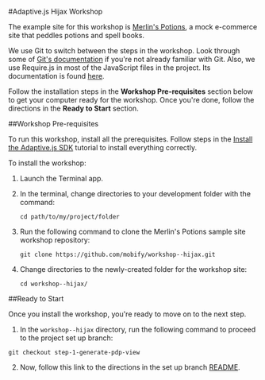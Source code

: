 #Adaptive.js Hijax Workshop

The example site for this workshop is [Merlin's Potions](http://www.merlinspotions.com), a mock e-commerce site that peddles potions and spell books.

We use Git to switch between the steps in the workshop. Look through some of [Git's documentation](http://git-scm.com/documentation) if you're not already familiar with Git. Also, we use Require.js in most of the JavaScript files in the project. Its documentation is found [here](http://requirejs.org/docs/start.html).

Follow the installation steps in the **Workshop Pre-requisites** section below to get your computer ready for the workshop. Once you're done, follow the directions in the **Ready to Start** section. 

##Workshop Pre-requisites

To run this workshop, install all the prerequisites. Follow steps in the [Install the Adaptive.js SDK](http://adaptivejs.mobify.com/v1.0/docs/install) tutorial to install everything correctly.

To install the workshop:

1. Launch the Terminal app.
2. In the terminal, change directories to your development folder with the command:


    ```
    cd path/to/my/project/folder
    ```

3. Run the following command to clone the Merlin's Potions sample site workshop repository:

    ```
    git clone https://github.com/mobify/workshop--hijax.git
    ```

4. Change directories to the newly-created folder for the workshop site:

    ```
    cd workshop--hijax/
    ```


##Ready to Start

Once you install the workshop, you're ready to move on to the next step. 

1. In the `workshop--hijax` directory, run the following command to proceed to the project set up branch:

```
git checkout step-1-generate-pdp-view
```

2. Now, follow this link to the directions in the set up branch [README](https://github.com/mobify/workshop--hijax/blob/step-1-generate-pdp-view/README.md).